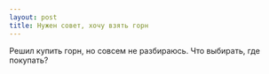 ```yaml
---
layout: post 
title: Нужен совет, хочу взять горн 
--- 
```

Решил купить горн, но совсем не разбираюсь. Что выбирать, где покупать?